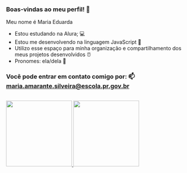 ### Boas-vindas ao meu perfil! 👋

Meu nome é Maria Eduarda 

- Estou estudando na Alura; 💻
- Estou me desenvolvendo na linguagem JavaScript 📓
- Utilizo esse espaço para minha organização e compartilhamento dos meus projetos desenvolvidos ⏰
- Pronomes: ela/dela 👧

### Você pode entrar em contato comigo por: 📫 maria.amarante.silveira@escola.pr.gov.br

 ##

<div> 
	<a href="https://beacons.ai/kyanmah">
	<img height="180em" src="https://github-readme-stats.vercel.app/api?username=kyanmah&show_icons=true&theme=dracula&include_all_commits=true&count_">
 	<img height="180em" src="https://github-readme-stats.vercel.app/api/top-langs/?username=kyanmah&layout=compact&langs_count=16&theme=dracula"/>
